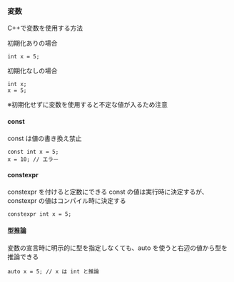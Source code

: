 ### 変数

C++で変数を使用する方法

初期化ありの場合

```
int x = 5;
```

初期化なしの場合

```
int x;
x = 5;
```

※初期化せずに変数を使用すると不定な値が入るため注意

#### const

const は値の書き換え禁止

```
const int x = 5;
x = 10; // エラー
```

#### constexpr

constexpr を付けると定数にできる
const の値は実行時に決定するが、constexpr の値はコンパイル時に決定する

```
constexpr int x = 5;
```

#### 型推論

変数の宣言時に明示的に型を指定しなくても、auto を使うと右辺の値から型を推論できる

```
auto x = 5; // x は int と推論
```

